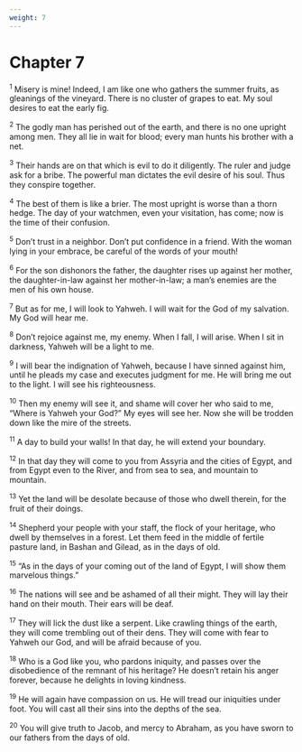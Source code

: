 ```yaml
---
weight: 7
---
```


# Chapter 7

<sup>1</sup> Misery is mine! Indeed, I am like one who gathers the summer fruits, as gleanings of the vineyard. There is no cluster of grapes to eat. My soul desires to eat the early fig. 

<sup>2</sup> The godly man has perished out of the earth, and there is no one upright among men. They all lie in wait for blood; every man hunts his brother with a net. 

<sup>3</sup> Their hands are on that which is evil to do it diligently. The ruler and judge ask for a bribe. The powerful man dictates the evil desire of his soul. Thus they conspire together. 

<sup>4</sup> The best of them is like a brier. The most upright is worse than a thorn hedge. The day of your watchmen, even your visitation, has come; now is the time of their confusion. 

<sup>5</sup> Don’t trust in a neighbor. Don’t put confidence in a friend. With the woman lying in your embrace, be careful of the words of your mouth! 

<sup>6</sup> For the son dishonors the father, the daughter rises up against her mother, the daughter-in-law against her mother-in-law; a man’s enemies are the men of his own house. 

<sup>7</sup> But as for me, I will look to Yahweh. I will wait for the God of my salvation. My God will hear me. 

<sup>8</sup> Don’t rejoice against me, my enemy. When I fall, I will arise. When I sit in darkness, Yahweh will be a light to me. 

<sup>9</sup> I will bear the indignation of Yahweh, because I have sinned against him, until he pleads my case and executes judgment for me. He will bring me out to the light. I will see his righteousness. 

<sup>10</sup> Then my enemy will see it, and shame will cover her who said to me, “Where is Yahweh your God?” My eyes will see her. Now she will be trodden down like the mire of the streets. 

<sup>11</sup> A day to build your walls! In that day, he will extend your boundary. 

<sup>12</sup> In that day they will come to you from Assyria and the cities of Egypt, and from Egypt even to the River, and from sea to sea, and mountain to mountain. 

<sup>13</sup> Yet the land will be desolate because of those who dwell therein, for the fruit of their doings. 

<sup>14</sup> Shepherd your people with your staff, the flock of your heritage, who dwell by themselves in a forest. Let them feed in the middle of fertile pasture land, in Bashan and Gilead, as in the days of old. 

<sup>15</sup> “As in the days of your coming out of the land of Egypt, I will show them marvelous things.” 

<sup>16</sup> The nations will see and be ashamed of all their might. They will lay their hand on their mouth. Their ears will be deaf. 

<sup>17</sup> They will lick the dust like a serpent. Like crawling things of the earth, they will come trembling out of their dens. They will come with fear to Yahweh our God, and will be afraid because of you. 

<sup>18</sup> Who is a God like you, who pardons iniquity, and passes over the disobedience of the remnant of his heritage? He doesn’t retain his anger forever, because he delights in loving kindness. 

<sup>19</sup> He will again have compassion on us. He will tread our iniquities under foot. You will cast all their sins into the depths of the sea. 

<sup>20</sup> You will give truth to Jacob, and mercy to Abraham, as you have sworn to our fathers from the days of old. 

